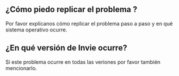 ## ¿Cómo piedo replicar el problema ?
Por favor explícanos cómo replicar el problema paso a paso y en qué sistema operativo ocurre.
## ¿En qué versión de Invie ocurre?
Si este problema ocurre en todas las veriones por favor también mencionarlo.
